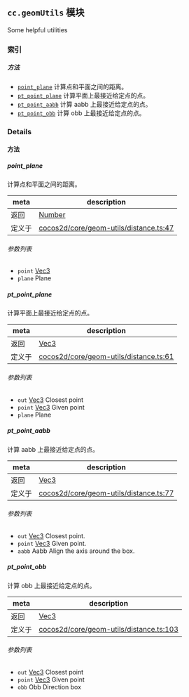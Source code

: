 
## `cc.geomUtils` 模块






Some helpful utilities





### 索引



##### 方法

  - [`point_plane`](#pointplane) 计算点和平面之间的距离。
  - [`pt_point_plane`](#ptpointplane) 计算平面上最接近给定点的点。
  - [`pt_point_aabb`](#ptpointaabb) 计算 aabb 上最接近给定点的点。
  - [`pt_point_obb`](#ptpointobb) 计算 obb 上最接近给定点的点。



### Details




<!-- Method Block -->
#### 方法


##### point_plane

计算点和平面之间的距离。

| meta | description |
|------|-------------|
| 返回 | <a href="https://developer.mozilla.org/en/JavaScript/Reference/Global_Objects/Number" class="crosslink external" target="_blank">Number</a> 
| 定义于 | [cocos2d/core/geom-utils/distance.ts:47](https://github.com/cocos-creator/engine/blob/ca662e1d8c009e4c070be6fb12c55967f9cdd6f6/cocos2d/core/geom-utils/distance.ts#L47) |

###### 参数列表
- `point` <a href="../classes/Vec3.html" class="crosslink">Vec3</a> 
- `plane` Plane 


##### pt_point_plane

计算平面上最接近给定点的点。

| meta | description |
|------|-------------|
| 返回 | <a href="../classes/Vec3.html" class="crosslink">Vec3</a> 
| 定义于 | [cocos2d/core/geom-utils/distance.ts:61](https://github.com/cocos-creator/engine/blob/ca662e1d8c009e4c070be6fb12c55967f9cdd6f6/cocos2d/core/geom-utils/distance.ts#L61) |

###### 参数列表
- `out` <a href="../classes/Vec3.html" class="crosslink">Vec3</a> Closest point
- `point` <a href="../classes/Vec3.html" class="crosslink">Vec3</a> Given point
- `plane` Plane 


##### pt_point_aabb

计算 aabb 上最接近给定点的点。

| meta | description |
|------|-------------|
| 返回 | <a href="../classes/Vec3.html" class="crosslink">Vec3</a> 
| 定义于 | [cocos2d/core/geom-utils/distance.ts:77](https://github.com/cocos-creator/engine/blob/ca662e1d8c009e4c070be6fb12c55967f9cdd6f6/cocos2d/core/geom-utils/distance.ts#L77) |

###### 参数列表
- `out` <a href="../classes/Vec3.html" class="crosslink">Vec3</a> Closest point.
- `point` <a href="../classes/Vec3.html" class="crosslink">Vec3</a> Given point.
- `aabb` Aabb Align the axis around the box.


##### pt_point_obb

计算 obb 上最接近给定点的点。

| meta | description |
|------|-------------|
| 返回 | <a href="../classes/Vec3.html" class="crosslink">Vec3</a> 
| 定义于 | [cocos2d/core/geom-utils/distance.ts:103](https://github.com/cocos-creator/engine/blob/ca662e1d8c009e4c070be6fb12c55967f9cdd6f6/cocos2d/core/geom-utils/distance.ts#L103) |

###### 参数列表
- `out` <a href="../classes/Vec3.html" class="crosslink">Vec3</a> Closest point
- `point` <a href="../classes/Vec3.html" class="crosslink">Vec3</a> Given point
- `obb` Obb Direction box




